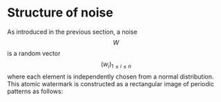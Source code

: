 # Structure of noise

As introduced in the previous section, a noise $$W$$ is a random vector $$\left(w_i\right)_{1 \leq i \leq n}$$ where each element is independently chosen from a normal distribution. This atomic watermark is constructed as a rectangular image of periodic patterns as follows: